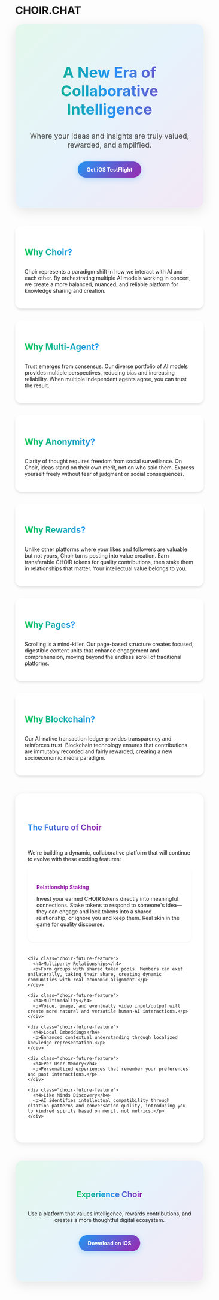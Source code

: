 # CHOIR.CHAT

<div class="choir-hero-section">
  <h2>A New Era of Collaborative Intelligence</h2>
  <p class="choir-tagline">Where your ideas and insights are truly valued, rewarded, and amplified.</p>
  <div class="choir-cta-buttons">
    <a href="https://testflight.apple.com/join/bDv6gSEB" class="choir-cta-button choir-primary">Get iOS TestFlight</a>
  </div>
</div>

<div class="choir-features-grid">
  <div class="choir-feature-card">
    <h3>Why Choir?</h3>
    <p>Choir represents a paradigm shift in how we interact with AI and each other. By orchestrating multiple AI models working in concert, we create a more balanced, nuanced, and reliable platform for knowledge sharing and creation.</p>
  </div>

  <div class="choir-feature-card">
    <h3>Why Multi-Agent?</h3>
    <p>Trust emerges from consensus. Our diverse portfolio of AI models provides multiple perspectives, reducing bias and increasing reliability. When multiple independent agents agree, you can trust the result.</p>
  </div>

  <div class="choir-feature-card">
    <h3>Why Anonymity?</h3>
    <p>Clarity of thought requires freedom from social surveillance. On Choir, ideas stand on their own merit, not on who said them. Express yourself freely without fear of judgment or social consequences.</p>
  </div>

  <div class="choir-feature-card">
    <h3>Why Rewards?</h3>
    <p>Unlike other platforms where your likes and followers are valuable but not yours, Choir turns posting into value creation. Earn transferable CHOIR tokens for quality contributions, then stake them in relationships that matter. Your intellectual value belongs to you.</p>
  </div>

  <div class="choir-feature-card">
    <h3>Why Pages?</h3>
    <p>Scrolling is a mind-killer. Our page-based structure creates focused, digestible content units that enhance engagement and comprehension, moving beyond the endless scroll of traditional platforms.</p>
  </div>

  <div class="choir-feature-card">
    <h3>Why Blockchain?</h3>
    <p>Our AI-native transaction ledger provides transparency and reinforces trust. Blockchain technology ensures that contributions are immutably recorded and fairly rewarded, creating a new socioeconomic media paradigm.</p>
  </div>
</div>

<div class="choir-future-section">
  <h2>The Future of Choir</h2>
  <p>We're building a dynamic, collaborative platform that will continue to evolve with these exciting features:</p>

  <div class="choir-future-features">
    <div class="choir-future-feature">
      <h4>Relationship Staking</h4>
      <p>Invest your earned CHOIR tokens directly into meaningful connections. Stake tokens to respond to someone's idea—they can engage and lock tokens into a shared relationship, or ignore you and keep them. Real skin in the game for quality discourse.</p>
    </div>

    <div class="choir-future-feature">
      <h4>Multiparty Relationships</h4>
      <p>Form groups with shared token pools. Members can exit unilaterally, taking their share, creating dynamic communities with real economic alignment.</p>
    </div>

    <div class="choir-future-feature">
      <h4>Multimodality</h4>
      <p>Voice, image, and eventually video input/output will create more natural and versatile human-AI interactions.</p>
    </div>

    <div class="choir-future-feature">
      <h4>Local Embeddings</h4>
      <p>Enhanced contextual understanding through localized knowledge representation.</p>
    </div>

    <div class="choir-future-feature">
      <h4>Per-User Memory</h4>
      <p>Personalized experiences that remember your preferences and past interactions.</p>
    </div>

    <div class="choir-future-feature">
      <h4>Like Minds Discovery</h4>
      <p>AI identifies intellectual compatibility through citation patterns and conversation quality, introducing you to kindred spirits based on merit, not metrics.</p>
    </div>
  </div>
</div>

<div class="choir-cta-section">
  <h2>Experience Choir</h2>
  <p>Use a platform that values intelligence, rewards contributions, and creates a more thoughtful digital ecosystem.</p>
  <div class="choir-cta-buttons">
    <a href="https://testflight.apple.com/join/bDv6gSEB" class="choir-cta-button choir-primary">Download on iOS</a>
  </div>
</div>

<style>
.choir-hero-section {
  text-align: center;
  padding: 3rem 1rem;
  margin-bottom: 2rem;
  background: linear-gradient(135deg, rgba(0, 200, 83, 0.1), rgba(33, 150, 243, 0.1), rgba(156, 39, 176, 0.1));
  color: var(--text-color-primary, #1a1a1a);
  border-radius: var(--border-radius-lg, 20px);
  backdrop-filter: blur(10px);
  box-shadow: 0 8px 32px rgba(0, 0, 0, 0.1);
  border: 1px solid var(--glass-border, rgba(255, 255, 255, 0.3));
}

.choir-hero-section h2 {
  font-size: 2.5rem;
  margin-bottom: 1rem;
  background: linear-gradient(90deg, var(--gradient-green, #00C853), var(--gradient-blue, #2196F3), var(--gradient-purple, #9C27B0));
  -webkit-background-clip: text;
  background-clip: text;
  color: transparent;
  display: inline-block;
}

.choir-tagline {
  font-size: 1.2rem;
  margin-bottom: 2rem;
  max-width: 800px;
  margin-left: auto;
  margin-right: auto;
  color: var(--text-color-secondary, #4a4a4a);
}

.choir-cta-buttons {
  display: flex;
  justify-content: center;
  gap: 1rem;
  margin: 2rem 0;
}

.choir-cta-button {
  display: inline-block;
  padding: 0.8rem 1.5rem;
  border-radius: 30px;
  font-weight: bold;
  text-decoration: none;
  transition: all 0.3s ease;
}

.choir-cta-button.choir-primary {
  background: linear-gradient(135deg, var(--gradient-blue, #2196F3), var(--gradient-purple, #9C27B0));
  color: white;
  border: none;
  box-shadow: 0 4px 15px rgba(33, 150, 243, 0.3);
}

.choir-cta-button.choir-primary:hover {
  transform: translateY(-2px);
  box-shadow: 0 6px 20px rgba(33, 150, 243, 0.4);
}

.choir-features-grid {
  display: grid;
  grid-template-columns: repeat(auto-fit, minmax(300px, 1fr));
  gap: 2rem;
  margin: 3rem 0;
}

.choir-feature-card {
  background: var(--glass-bg, rgba(255, 255, 255, 0.7));
  border-radius: var(--border-radius-md, 16px);
  padding: 1.5rem;
  box-shadow: 0 4px 6px var(--glass-shadow, rgba(0, 0, 0, 0.1));
  transition: transform 0.3s ease, box-shadow 0.3s ease;
  backdrop-filter: blur(5px);
  border: 1px solid var(--glass-border, rgba(255, 255, 255, 0.3));
}

.choir-feature-card:hover {
  transform: translateY(-5px);
  box-shadow: 0 10px 20px rgba(0, 0, 0, 0.1);
}

.choir-feature-card h3 {
  background: linear-gradient(90deg, var(--gradient-green, #00C853), var(--gradient-blue, #2196F3));
  -webkit-background-clip: text;
  background-clip: text;
  color: transparent;
  margin-bottom: 1rem;
  font-size: 1.4rem;
  display: inline-block;
}

.choir-future-section {
  background: var(--glass-bg, rgba(255, 255, 255, 0.7));
  padding: 3rem 2rem;
  border-radius: var(--border-radius-lg, 20px);
  margin: 3rem 0;
  backdrop-filter: blur(5px);
  border: 1px solid var(--glass-border, rgba(255, 255, 255, 0.3));
  box-shadow: 0 4px 15px var(--glass-shadow, rgba(0, 0, 0, 0.1));
}

.choir-future-section h2 {
  text-align: center;
  margin-bottom: 2rem;
  background: linear-gradient(90deg, var(--gradient-blue, #2196F3), var(--gradient-purple, #9C27B0));
  -webkit-background-clip: text;
  background-clip: text;
  color: transparent;
  display: inline-block;
  margin-left: auto;
  margin-right: auto;
  width: fit-content;
}

.choir-future-features {
  display: grid;
  grid-template-columns: repeat(auto-fit, minmax(250px, 1fr));
  gap: 1.5rem;
}

.choir-future-feature {
  background: white;
  padding: 1.5rem;
  border-radius: var(--border-radius-sm, 12px);
  box-shadow: 0 2px 4px rgba(0, 0, 0, 0.05);
  transition: transform 0.3s ease;
}

.choir-future-feature:hover {
  transform: translateY(-3px);
}

.choir-future-feature h4 {
  color: var(--gradient-purple, #9C27B0);
  margin-bottom: 0.5rem;
}

.choir-cta-section {
  text-align: center;
  padding: 3rem 1rem;
  background: linear-gradient(135deg, rgba(0, 200, 83, 0.1), rgba(33, 150, 243, 0.1), rgba(156, 39, 176, 0.1));
  color: var(--text-color-primary, #1a1a1a);
  border-radius: var(--border-radius-lg, 20px);
  margin-top: 3rem;
  backdrop-filter: blur(10px);
  box-shadow: 0 8px 32px rgba(0, 0, 0, 0.1);
  border: 1px solid var(--glass-border, rgba(255, 255, 255, 0.3));
}

.choir-cta-section h2 {
  margin-bottom: 1rem;
  background: linear-gradient(90deg, var(--gradient-green, #00C853), var(--gradient-blue, #2196F3), var(--gradient-purple, #9C27B0));
  -webkit-background-clip: text;
  background-clip: text;
  color: transparent;
  display: inline-block;
}

@media (max-width: 768px) {
  .choir-features-grid, .choir-future-features {
    grid-template-columns: 1fr;
  }

  .choir-hero-section h2 {
    font-size: 2rem;
  }
}
</style>
